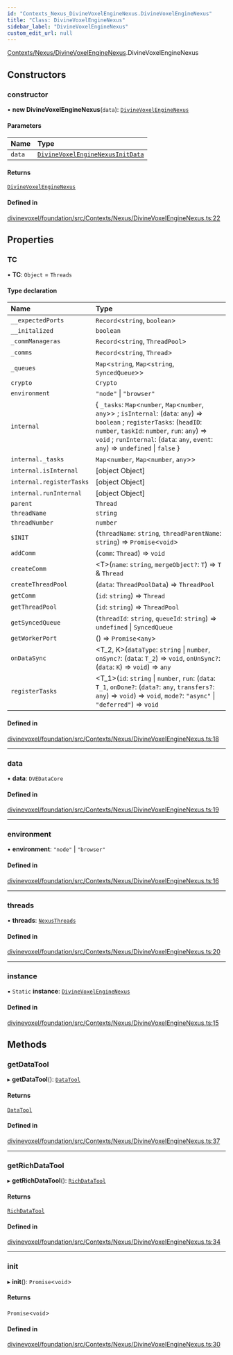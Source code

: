 ```yaml
---
id: "Contexts_Nexus_DivineVoxelEngineNexus.DivineVoxelEngineNexus"
title: "Class: DivineVoxelEngineNexus"
sidebar_label: "DivineVoxelEngineNexus"
custom_edit_url: null
---
```


[Contexts/Nexus/DivineVoxelEngineNexus](../modules/Contexts_Nexus_DivineVoxelEngineNexus.md).DivineVoxelEngineNexus

## Constructors

### constructor

• **new DivineVoxelEngineNexus**(`data`): [`DivineVoxelEngineNexus`](Contexts_Nexus_DivineVoxelEngineNexus.DivineVoxelEngineNexus.md)

#### Parameters

| Name | Type |
| :------ | :------ |
| `data` | [`DivineVoxelEngineNexusInitData`](../modules/Contexts_Nexus_DivineVoxelEngineNexus.md#divinevoxelenginenexusinitdata) |

#### Returns

[`DivineVoxelEngineNexus`](Contexts_Nexus_DivineVoxelEngineNexus.DivineVoxelEngineNexus.md)

#### Defined in

[divinevoxel/foundation/src/Contexts/Nexus/DivineVoxelEngineNexus.ts:22](https://github.com/lucasdamianjohnson/DivineVoxelEngine/blob/596fa7391478620ed460dfb4856ff0a763b91c49/divinevoxel/foundation/src/Contexts/Nexus/DivineVoxelEngineNexus.ts#L22)

## Properties

### TC

• **TC**: `Object` = `Threads`

#### Type declaration

| Name | Type |
| :------ | :------ |
| `__expectedPorts` | `Record`\<`string`, `boolean`\> |
| `__initalized` | `boolean` |
| `_commManageras` | `Record`\<`string`, `ThreadPool`\> |
| `_comms` | `Record`\<`string`, `Thread`\> |
| `_queues` | `Map`\<`string`, `Map`\<`string`, `SyncedQueue`\>\> |
| `crypto` | `Crypto` |
| `environment` | ``"node"`` \| ``"browser"`` |
| `internal` | \{ `_tasks`: `Map`\<`number`, `Map`\<`number`, `any`\>\> ; `isInternal`: (`data`: `any`) => `boolean` ; `registerTasks`: (`headID`: `number`, `taskId`: `number`, `run`: `any`) => `void` ; `runInternal`: (`data`: `any`, `event`: `any`) => `undefined` \| ``false``  } |
| `internal._tasks` | `Map`\<`number`, `Map`\<`number`, `any`\>\> |
| `internal.isInternal` | [object Object] |
| `internal.registerTasks` | [object Object] |
| `internal.runInternal` | [object Object] |
| `parent` | `Thread` |
| `threadName` | `string` |
| `threadNumber` | `number` |
| `$INIT` | (`threadName`: `string`, `threadParentName`: `string`) => `Promise`\<`void`\> |
| `addComm` | (`comm`: `Thread`) => `void` |
| `createComm` | \<T\>(`name`: `string`, `mergeObject?`: `T`) => `T` & `Thread` |
| `createThreadPool` | (`data`: `ThreadPoolData`) => `ThreadPool` |
| `getComm` | (`id`: `string`) => `Thread` |
| `getThreadPool` | (`id`: `string`) => `ThreadPool` |
| `getSyncedQueue` | (`threadId`: `string`, `queueId`: `string`) => `undefined` \| `SyncedQueue` |
| `getWorkerPort` | () => `Promise`\<`any`\> |
| `onDataSync` | \<T_2, K\>(`dataType`: `string` \| `number`, `onSync?`: (`data`: `T_2`) => `void`, `onUnSync?`: (`data`: `K`) => `void`) => `any` |
| `registerTasks` | \<T_1\>(`id`: `string` \| `number`, `run`: (`data`: `T_1`, `onDone?`: (`data?`: `any`, `transfers?`: `any`) => `void`) => `void`, `mode?`: ``"async"`` \| ``"deferred"``) => `void` |

#### Defined in

[divinevoxel/foundation/src/Contexts/Nexus/DivineVoxelEngineNexus.ts:18](https://github.com/lucasdamianjohnson/DivineVoxelEngine/blob/596fa7391478620ed460dfb4856ff0a763b91c49/divinevoxel/foundation/src/Contexts/Nexus/DivineVoxelEngineNexus.ts#L18)

___

### data

• **data**: `DVEDataCore`

#### Defined in

[divinevoxel/foundation/src/Contexts/Nexus/DivineVoxelEngineNexus.ts:19](https://github.com/lucasdamianjohnson/DivineVoxelEngine/blob/596fa7391478620ed460dfb4856ff0a763b91c49/divinevoxel/foundation/src/Contexts/Nexus/DivineVoxelEngineNexus.ts#L19)

___

### environment

• **environment**: ``"node"`` \| ``"browser"``

#### Defined in

[divinevoxel/foundation/src/Contexts/Nexus/DivineVoxelEngineNexus.ts:16](https://github.com/lucasdamianjohnson/DivineVoxelEngine/blob/596fa7391478620ed460dfb4856ff0a763b91c49/divinevoxel/foundation/src/Contexts/Nexus/DivineVoxelEngineNexus.ts#L16)

___

### threads

• **threads**: [`NexusThreads`](Contexts_Nexus_Threads_NexusTheads.NexusThreads.md)

#### Defined in

[divinevoxel/foundation/src/Contexts/Nexus/DivineVoxelEngineNexus.ts:20](https://github.com/lucasdamianjohnson/DivineVoxelEngine/blob/596fa7391478620ed460dfb4856ff0a763b91c49/divinevoxel/foundation/src/Contexts/Nexus/DivineVoxelEngineNexus.ts#L20)

___

### instance

▪ `Static` **instance**: [`DivineVoxelEngineNexus`](Contexts_Nexus_DivineVoxelEngineNexus.DivineVoxelEngineNexus.md)

#### Defined in

[divinevoxel/foundation/src/Contexts/Nexus/DivineVoxelEngineNexus.ts:15](https://github.com/lucasdamianjohnson/DivineVoxelEngine/blob/596fa7391478620ed460dfb4856ff0a763b91c49/divinevoxel/foundation/src/Contexts/Nexus/DivineVoxelEngineNexus.ts#L15)

## Methods

### getDataTool

▸ **getDataTool**(): [`DataTool`](Default_Tools_Data_DataTool.DataTool.md)

#### Returns

[`DataTool`](Default_Tools_Data_DataTool.DataTool.md)

#### Defined in

[divinevoxel/foundation/src/Contexts/Nexus/DivineVoxelEngineNexus.ts:37](https://github.com/lucasdamianjohnson/DivineVoxelEngine/blob/596fa7391478620ed460dfb4856ff0a763b91c49/divinevoxel/foundation/src/Contexts/Nexus/DivineVoxelEngineNexus.ts#L37)

___

### getRichDataTool

▸ **getRichDataTool**(): [`RichDataTool`](Default_Tools_Data_RichDataTool.RichDataTool.md)

#### Returns

[`RichDataTool`](Default_Tools_Data_RichDataTool.RichDataTool.md)

#### Defined in

[divinevoxel/foundation/src/Contexts/Nexus/DivineVoxelEngineNexus.ts:34](https://github.com/lucasdamianjohnson/DivineVoxelEngine/blob/596fa7391478620ed460dfb4856ff0a763b91c49/divinevoxel/foundation/src/Contexts/Nexus/DivineVoxelEngineNexus.ts#L34)

___

### init

▸ **init**(): `Promise`\<`void`\>

#### Returns

`Promise`\<`void`\>

#### Defined in

[divinevoxel/foundation/src/Contexts/Nexus/DivineVoxelEngineNexus.ts:30](https://github.com/lucasdamianjohnson/DivineVoxelEngine/blob/596fa7391478620ed460dfb4856ff0a763b91c49/divinevoxel/foundation/src/Contexts/Nexus/DivineVoxelEngineNexus.ts#L30)
